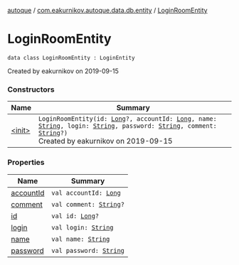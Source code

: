 [autoque](../../index.md) / [com.eakurnikov.autoque.data.db.entity](../index.md) / [LoginRoomEntity](./index.md)

# LoginRoomEntity

`data class LoginRoomEntity : LoginEntity`

Created by eakurnikov on 2019-09-15

### Constructors

| Name | Summary |
|---|---|
| [&lt;init&gt;](-init-.md) | `LoginRoomEntity(id: `[`Long`](https://kotlinlang.org/api/latest/jvm/stdlib/kotlin/-long/index.html)`?, accountId: `[`Long`](https://kotlinlang.org/api/latest/jvm/stdlib/kotlin/-long/index.html)`, name: `[`String`](https://kotlinlang.org/api/latest/jvm/stdlib/kotlin/-string/index.html)`, login: `[`String`](https://kotlinlang.org/api/latest/jvm/stdlib/kotlin/-string/index.html)`, password: `[`String`](https://kotlinlang.org/api/latest/jvm/stdlib/kotlin/-string/index.html)`, comment: `[`String`](https://kotlinlang.org/api/latest/jvm/stdlib/kotlin/-string/index.html)`?)`<br>Created by eakurnikov on 2019-09-15 |

### Properties

| Name | Summary |
|---|---|
| [accountId](account-id.md) | `val accountId: `[`Long`](https://kotlinlang.org/api/latest/jvm/stdlib/kotlin/-long/index.html) |
| [comment](comment.md) | `val comment: `[`String`](https://kotlinlang.org/api/latest/jvm/stdlib/kotlin/-string/index.html)`?` |
| [id](id.md) | `val id: `[`Long`](https://kotlinlang.org/api/latest/jvm/stdlib/kotlin/-long/index.html)`?` |
| [login](login.md) | `val login: `[`String`](https://kotlinlang.org/api/latest/jvm/stdlib/kotlin/-string/index.html) |
| [name](name.md) | `val name: `[`String`](https://kotlinlang.org/api/latest/jvm/stdlib/kotlin/-string/index.html) |
| [password](password.md) | `val password: `[`String`](https://kotlinlang.org/api/latest/jvm/stdlib/kotlin/-string/index.html) |
